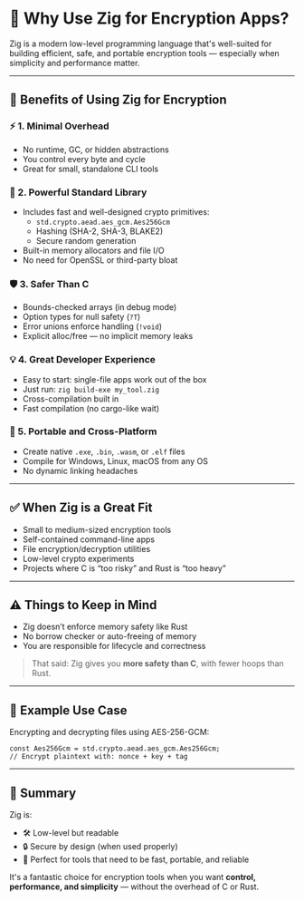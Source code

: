 # 🔐 Why Use Zig for Encryption Apps?

Zig is a modern low-level programming language that's well-suited for building efficient, safe, and portable encryption tools — especially when simplicity and performance matter.

---

## 🚀 Benefits of Using Zig for Encryption

### ⚡ 1. **Minimal Overhead**
- No runtime, GC, or hidden abstractions
- You control every byte and cycle
- Great for small, standalone CLI tools

### 🔧 2. **Powerful Standard Library**
- Includes fast and well-designed crypto primitives:
  - `std.crypto.aead.aes_gcm.Aes256Gcm`
  - Hashing (SHA-2, SHA-3, BLAKE2)
  - Secure random generation
- Built-in memory allocators and file I/O
- No need for OpenSSL or third-party bloat

### 🛡️ 3. **Safer Than C**
- Bounds-checked arrays (in debug mode)
- Option types for null safety (`?T`)
- Error unions enforce handling (`!void`)
- Explicit alloc/free — no implicit memory leaks

### 💡 4. **Great Developer Experience**
- Easy to start: single-file apps work out of the box
- Just run: `zig build-exe my_tool.zig`
- Cross-compilation built in
- Fast compilation (no cargo-like wait)

### 🔁 5. **Portable and Cross-Platform**
- Create native `.exe`, `.bin`, `.wasm`, or `.elf` files
- Compile for Windows, Linux, macOS from any OS
- No dynamic linking headaches

---

## ✅ When Zig is a Great Fit

- Small to medium-sized encryption tools
- Self-contained command-line apps
- File encryption/decryption utilities
- Low-level crypto experiments
- Projects where C is “too risky” and Rust is “too heavy”

---

## ⚠️ Things to Keep in Mind

- Zig doesn’t enforce memory safety like Rust
- No borrow checker or auto-freeing of memory
- You are responsible for lifecycle and correctness

> That said: Zig gives you **more safety than C**, with fewer hoops than Rust.

---

## 🧪 Example Use Case

Encrypting and decrypting files using AES-256-GCM:

```zig
const Aes256Gcm = std.crypto.aead.aes_gcm.Aes256Gcm;
// Encrypt plaintext with: nonce + key + tag
```

---

## 📘 Summary

Zig is:
- 🛠️ Low-level but readable
- 🔒 Secure by design (when used properly)
- 🧳 Perfect for tools that need to be fast, portable, and reliable

It's a fantastic choice for encryption tools when you want **control, performance, and simplicity** — without the overhead of C or Rust.


